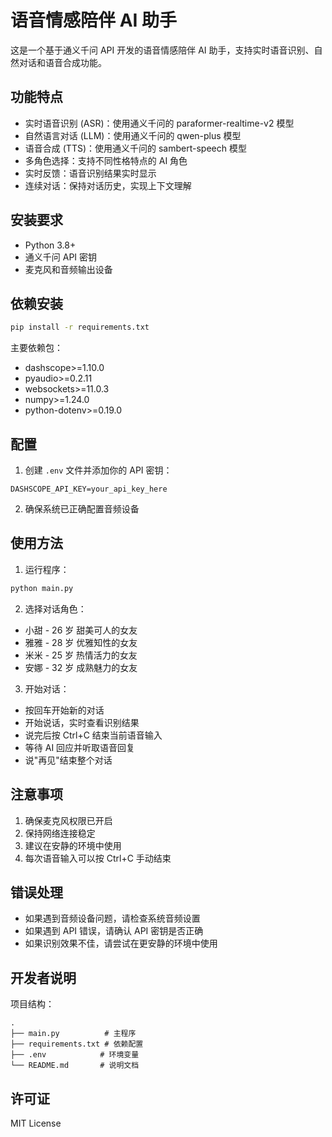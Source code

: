 # 语音情感陪伴 AI 助手

这是一个基于通义千问 API 开发的语音情感陪伴 AI 助手，支持实时语音识别、自然对话和语音合成功能。

## 功能特点

- 实时语音识别 (ASR)：使用通义千问的 paraformer-realtime-v2 模型
- 自然语言对话 (LLM)：使用通义千问的 qwen-plus 模型
- 语音合成 (TTS)：使用通义千问的 sambert-speech 模型
- 多角色选择：支持不同性格特点的 AI 角色
- 实时反馈：语音识别结果实时显示
- 连续对话：保持对话历史，实现上下文理解

## 安装要求

- Python 3.8+
- 通义千问 API 密钥
- 麦克风和音频输出设备

## 依赖安装

```bash
pip install -r requirements.txt
```

主要依赖包：

- dashscope>=1.10.0
- pyaudio>=0.2.11
- websockets>=11.0.3
- numpy>=1.24.0
- python-dotenv>=0.19.0

## 配置

1. 创建 `.env` 文件并添加你的 API 密钥：

```
DASHSCOPE_API_KEY=your_api_key_here
```

2. 确保系统已正确配置音频设备

## 使用方法

1. 运行程序：

```bash
python main.py
```

2. 选择对话角色：

- 小甜 - 26 岁 甜美可人的女友
- 雅雅 - 28 岁 优雅知性的女友
- 米米 - 25 岁 热情活力的女友
- 安娜 - 32 岁 成熟魅力的女友

3. 开始对话：

- 按回车开始新的对话
- 开始说话，实时查看识别结果
- 说完后按 Ctrl+C 结束当前语音输入
- 等待 AI 回应并听取语音回复
- 说"再见"结束整个对话

## 注意事项

1. 确保麦克风权限已开启
2. 保持网络连接稳定
3. 建议在安静的环境中使用
4. 每次语音输入可以按 Ctrl+C 手动结束

## 错误处理

- 如果遇到音频设备问题，请检查系统音频设置
- 如果遇到 API 错误，请确认 API 密钥是否正确
- 如果识别效果不佳，请尝试在更安静的环境中使用

## 开发者说明

项目结构：

```
.
├── main.py          # 主程序
├── requirements.txt # 依赖配置
├── .env            # 环境变量
└── README.md       # 说明文档
```

## 许可证

MIT License
